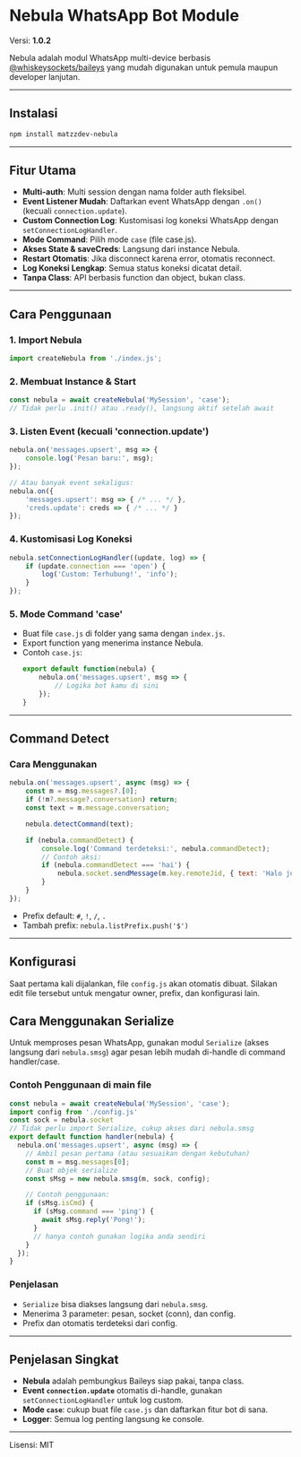 # Nebula WhatsApp Bot Module

Versi: **1.0.2**

Nebula adalah modul WhatsApp multi-device berbasis [@whiskeysockets/baileys](https://github.com/WhiskeySockets/Baileys) yang mudah digunakan untuk pemula maupun developer lanjutan.

---

## Instalasi

```bash
npm install matzzdev-nebula
```

---

## Fitur Utama

- **Multi-auth**: Multi session dengan nama folder auth fleksibel.
- **Event Listener Mudah**: Daftarkan event WhatsApp dengan `.on()` (kecuali `connection.update`).
- **Custom Connection Log**: Kustomisasi log koneksi WhatsApp dengan `setConnectionLogHandler`.
- **Mode Command**: Pilih mode `case` (file case.js).
- **Akses State & saveCreds**: Langsung dari instance Nebula.
- **Restart Otomatis**: Jika disconnect karena error, otomatis reconnect.
- **Log Koneksi Lengkap**: Semua status koneksi dicatat detail.
- **Tanpa Class**: API berbasis function dan object, bukan class.

---

## Cara Penggunaan

### 1. Import Nebula
```js
import createNebula from './index.js';
```

### 2. Membuat Instance & Start
```js
const nebula = await createNebula('MySession', 'case');
// Tidak perlu .init() atau .ready(), langsung aktif setelah await
```

### 3. Listen Event (kecuali 'connection.update')
```js
nebula.on('messages.upsert', msg => {
    console.log('Pesan baru:', msg);
});

// Atau banyak event sekaligus:
nebula.on({
    'messages.upsert': msg => { /* ... */ },
    'creds.update': creds => { /* ... */ }
});
```

### 4. Kustomisasi Log Koneksi
```js
nebula.setConnectionLogHandler((update, log) => {
    if (update.connection === 'open') {
        log('Custom: Terhubung!', 'info');
    }
});
```

### 5. Mode Command 'case'
- Buat file `case.js` di folder yang sama dengan `index.js`.
- Export function yang menerima instance Nebula.
- Contoh `case.js`:
    ```js
    export default function(nebula) {
        nebula.on('messages.upsert', msg => {
            // Logika bot kamu di sini
        });
    }
    ```

---

## Command Detect

### Cara Menggunakan

```js
nebula.on('messages.upsert', async (msg) => {
    const m = msg.messages?.[0];
    if (!m?.message?.conversation) return;
    const text = m.message.conversation;

    nebula.detectCommand(text);

    if (nebula.commandDetect) {
        console.log('Command terdeteksi:', nebula.commandDetect);
        // Contoh aksi:
        if (nebula.commandDetect === 'hai') {
            nebula.socket.sendMessage(m.key.remoteJid, { text: 'Halo juga!' }, { quoted: m });
        }
    }
});
```

- Prefix default: `#`, `!`, `/`, `.`
- Tambah prefix: `nebula.listPrefix.push('$')`

---

## Konfigurasi

Saat pertama kali dijalankan, file `config.js` akan otomatis dibuat. Silakan edit file tersebut untuk mengatur owner, prefix, dan konfigurasi lain.

## Cara Menggunakan Serialize

Untuk memproses pesan WhatsApp, gunakan modul `Serialize` (akses langsung dari `nebula.smsg`) agar pesan lebih mudah di-handle di command handler/case.

### Contoh Penggunaan di main file

```js
const nebula = await createNebula('MySession', 'case');
import config from './config.js'
const sock = nebula.socket
// Tidak perlu import Serialize, cukup akses dari nebula.smsg
export default function handler(nebula) {
  nebula.on('messages.upsert', async (msg) => {
    // Ambil pesan pertama (atau sesuaikan dengan kebutuhan)
    const m = msg.messages[0];
    // Buat objek serialize
    const sMsg = new nebula.smsg(m, sock, config);

    // Contoh penggunaan:
    if (sMsg.isCmd) {
      if (sMsg.command === 'ping') {
        await sMsg.reply('Pong!');
      }
      // hanya contoh gunakan logika anda sendiri
    }
  });
}
```

### Penjelasan

- `Serialize` bisa diakses langsung dari `nebula.smsg`.
- Menerima 3 parameter: pesan, socket (conn), dan config.
- Prefix dan otomatis terdeteksi dari config.

---

## Penjelasan Singkat

- **Nebula** adalah pembungkus Baileys siap pakai, tanpa class.
- **Event `connection.update`** otomatis di-handle, gunakan `setConnectionLogHandler` untuk log custom.
- **Mode `case`**: cukup buat file `case.js` dan daftarkan fitur bot di sana.
- **Logger**: Semua log penting langsung ke console.

---

Lisensi: MIT